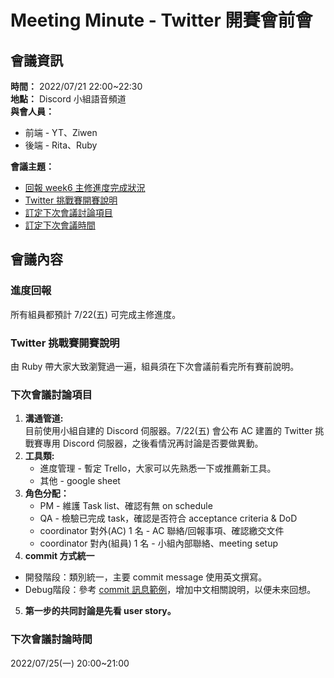# Meeting Minute - Twitter 開賽會前會 
## 會議資訊
**時間：** 2022/07/21 22:00~22:30  
**地點：** Discord 小組語音頻道  
**與會人員：** 
  * 前端 - YT、Ziwen  
  * 後端 - Rita、Ruby  

**會議主題：**  
* [回報 week6 主修進度完成狀況](#進度回報)  
* [Twitter 挑戰賽開賽說明](#twitter-挑戰賽開賽說明)  
* [訂定下次會議討論項目](#下次會議討論項目)  
* [訂定下次會議時間](#下次會議討論時間)  

## 會議內容  

### 進度回報  
所有組員都預計 7/22(五) 可完成主修進度。  

### Twitter 挑戰賽開賽說明  
由 Ruby 帶大家大致瀏覽過一遍，組員須在下次會議前看完所有賽前說明。

### 下次會議討論項目  
1. **溝通管道:**  
   目前使用小組自建的 Discord 伺服器。7/22(五) 會公布 AC 建置的 Twitter 挑戰賽專用 Discord 伺服器，之後看情況再討論是否要做異動。  
2. **工具類:**  
   * 進度管理 - 暫定 Trello，大家可以先熟悉一下或推薦新工具。  
   * 其他 - google sheet  
3. **角色分配：**
   * PM - 維護 Task list、確認有無 on schedule  
   * QA - 檢驗已完成 task，確認是否符合 acceptance criteria & DoD  
   * coordinator 對外(AC) 1 名 - AC 聯絡/回報事項、確認繳交文件  
   * coordinator 對內(組員) 1 名 - 小組內部聯絡、meeting setup  
4. **commit 方式統一**  
  * 開發階段：類別統一，主要 commit message 使用英文撰寫。  
  * Debug階段：參考 [commit 訊息範例](https://wadehuanglearning.blogspot.com/2019/05/commit-commit-commit-why-what-commit.html)，增加中文相關說明，以便未來回想。  
5. **第一步的共同討論是先看 user story。**

### 下次會議討論時間  
2022/07/25(一) 20:00~21:00  
